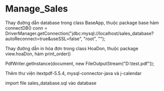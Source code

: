 # Manage_Sales
Thay đường dẫn database trong class BaseApp, thuộc package base hàm connectDB()
 conn = DriverManager.getConnection("jdbc:mysql://localhost/sales_database?autoReconnect=true&useSSL=false",
"root", "");

Thay đường dẫn in hóa đơn 
trong class HoaDon, thuộc package view.hoaDon, hàm print_order()

PdfWriter.getInstance(document, new FileOutputStream("D:\\test.pdf"));

Thêm thư viện itextpdf-5.5.4, mysql-connector-java và j-calendar

import file sales_database.sql vào database